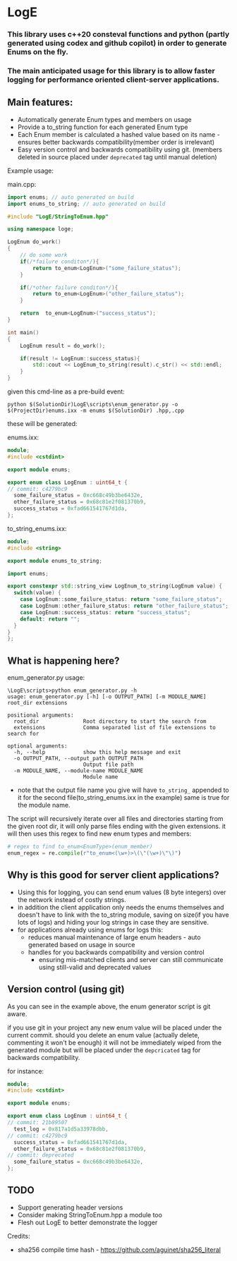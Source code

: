 # LogE

### This library uses c++20 consteval functions and python (partly generated using codex and github copilot) in order to generate Enums on the fly.
### The main anticipated usage for this library is to allow faster logging for performance oriented client-server applications.

## Main features:
* Automatically generate Enum types and members on usage 
* Provide a to_string function for each generated Enum type
* Each Enum member is calculated a hashed value based on its name - ensures better backwards compatibility(member order is irrelevant)
* Easy version control and backwards compatibility using git. (members deleted in source placed under `deprecated` tag until manual deletion)

Example usage: 

main.cpp:
```cpp
import enums; // auto generated on build
import enums_to_string; // auto generated on build

#include "LogE/StringToEnum.hpp"

using namespace loge;

LogEnum do_work()
{
    // do some work
    if(/*failure conditon*/){
        return to_enum<LogEnum>("some_failure_status");
    }

    if(/*other failure conditon*/){
        return to_enum<LogEnum>("other_failure_status");
    }

    return  to_enum<LogEnum>("success_status");
}

int main()
{
    LogEnum result = do_work();

    if(result != LogEnum::success_status){
        std::cout << LogEnum_to_string(result).c_str() << std::endl; 
    }
}
```

given this cmd-line as a pre-build event: 

```python $(SolutionDir)LogE\scripts\enum_generator.py -o $(ProjectDir)enums.ixx -m enums $(SolutionDir) .hpp,.cpp```

these will be generated:

enums.ixx:
```cpp
module;
#include <cstdint>

export module enums;

export enum class LogEnum : uint64_t {
// commit: c4279bc9
  some_failure_status = 0xc668c49b3be6432e,
  other_failure_status = 0x68c81e2f081370b9,
  success_status = 0xfad661541767d1da,
};
```

to_string_enums.ixx:
```cpp
module;
#include <string>

export module enums_to_string;

import enums;

export constexpr std::string_view LogEnum_to_string(LogEnum value) {
  switch(value) {
    case LogEnum::some_failure_status: return "some_failure_status";
    case LogEnum::other_failure_status: return "other_failure_status";
    case LogEnum::success_status: return "success_status";
    default: return "";
  }
}
};
```

## What is happening here?
enum_generator.py usage:
```
\LogE\scripts>python enum_generator.py -h
usage: enum_generator.py [-h] [-o OUTPUT_PATH] [-m MODULE_NAME] root_dir extensions

positional arguments:
  root_dir              Root directory to start the search from
  extensions            Comma separated list of file extensions to search for

optional arguments:
  -h, --help            show this help message and exit
  -o OUTPUT_PATH, --output_path OUTPUT_PATH
                        Output file path
  -m MODULE_NAME, --module-name MODULE_NAME
                        Module name
```

* note that the output file name you give will have `to_string_` appended to it for the second file(to_string_enums.ixx in the example)
same is true for the module name.

The script will recursively iterate over all files and directories starting from the given root dir, it will only parse files ending with the given extensions.
it will then uses this regex to find new enum types and members:
```python
# regex to find to_enum<EnumType>(enum_member)
enum_regex = re.compile(r"to_enum<(\w+)>\(\"(\w+)\"\)")
```

## Why is this good for server client applications?
* Using this for logging, you can send enum values (8 byte integers) over the network instead of costly strings.
* in addition the client application only needs the enums themselves and doesn't have to link with the to_string module, saving on size(if you have lots of logs) and hiding your log strings in case they are sensitive.
* for applications already using enums for logs this:
    * reduces manual maintenance of large enum headers - auto generated based on usage in source 
    * handles for you backwards compatibility and version control 
        * ensuring mis-matched clients and server can still communicate using still-valid and deprecated values 
        


## Version control (using git)

As you can see in the example above, the enum generator script is git aware.

if you use git in your project any new enum value will be placed under the current commit.
should you delete an enum value (actually delete, commenting it won't be enough) it will not be immediately wiped from the generated module but will be placed under the `depcricated` tag for backwards compatibility.

for instance:
```cpp
module;
#include <cstdint>

export module enums;

export enum class LogEnum : uint64_t {
// commit: 21b89507
  test_log = 0x817a1d5a33978dbb,
// commit: c4279bc9
  success_status = 0xfad661541767d1da,
  other_failure_status = 0x68c81e2f081370b9,
// commit: deprecated
  some_failure_status = 0xc668c49b3be6432e,
};
```

## TODO 
* Support generating header versions
* Consider making StringToEnum.hpp a module too
* Flesh out LogE to better demonstrate the logger 

Credits:
*  sha256 compile time hash - https://github.com/aguinet/sha256_literal